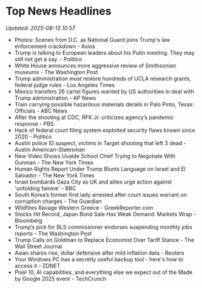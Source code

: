# Top News Headlines

_Updated: 2025-08-13 10:57_

- Photos: Scenes from D.C. as National Guard joins Trump's law enforcement crackdown - Axios
- Trump is talking to European leaders about his Putin meeting. They may still not get a say. - Politico
- White House announces more aggressive review of Smithsonian museums - The Washington Post
- Trump administration must restore hundreds of UCLA research grants, federal judge rules - Los Angeles Times
- Mexico transfers 26 cartel figures wanted by US authorities in deal with Trump administration - AP News
- Train carrying possible hazardous materials derails in Palo Pinto, Texas: Officials - ABC News
- After the shooting at CDC, RFK Jr. criticizes agency’s pandemic response - PBS
- Hack of federal court filing system exploited security flaws known since 2020 - Politico
- Austin police ID suspect, victims in Target shooting that left 3 dead - Austin American-Statesman
- New Video Shows Uvalde School Chief Trying to Negotiate With Gunman - The New York Times
- Human Rights Report Under Trump Blunts Language on Israel and El Salvador - The New York Times
- Israel bombards Gaza City as UK and allies urge action against 'unfolding famine' - BBC
- South Korea’s former first lady arrested after court issues warrant on corruption charges - The Guardian
- Wildfires Ravage Western Greece - GreekReporter.com
- Stocks Hit Record, Japan Bond Sale Has Weak Demand: Markets Wrap - Bloomberg
- Trump’s pick for BLS commissioner endorses suspending monthly jobs reports - The Washington Post
- Trump Calls on Goldman to Replace Economist Over Tariff Stance - The Wall Street Journal
- Asian shares rise, dollar defensive after mild inflation data - Reuters
- Your Windows PC has a secretly useful backup tool - here's how to access it - ZDNET
- Pixel 10, AI capabilities, and everything else we expect out of the Made by Google 2025 event - TechCrunch